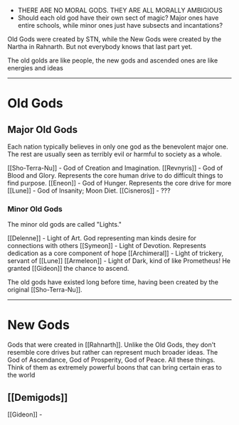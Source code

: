 - THERE ARE NO MORAL GODS. THEY ARE ALL MORALLY AMBIGIOUS
- Should each old god have their own sect of magic? Major ones have entire schools, while minor ones just have subsects and incantations?

Old Gods were created by STN, while the New Gods were created by the Nartha in Rahnarth. But not everybody knows that last part yet.

The old golds are like people, the new gods and ascended ones are like energies and ideas
***
# Old Gods
## Major Old Gods
Each nation typically believes in only one god as the benevolent major one. The rest are usually seen as terribly evil or harmful to society as a whole.

[[Sho-Terra-Nu]] - God of Creation and Imagination.
[[Revnyris]] - God of Blood and Glory. Represents the core human drive to do difficult things to find purpose.
[[Eneon]] - God of Hunger. Represents the core drive for more
[[Lune]] - God of Insanity; Moon Diet.
[[Cisneros]] - ???

### Minor Old Gods
The minor old gods are called "Lights."

[[Delenne]] - Light of Art. God representing man kinds desire for connections with others
[[Symeon]] - Light of Devotion. Represents dedication as a core component of hope
[[Archimeral]] - Light of trickery, servant of [[Lune]]
[[Armeleon]] - Light of Dark, kind of like Prometheus! He granted [[Gideon]] the chance to ascend.

The old gods have existed long before time, having been created by the original [[Sho-Terra-Nu]]. 
***
# New Gods
Gods that were created in [[Rahnarth]]. Unlike the Old Gods, they don't resemble core drives but rather can represent much broader ideas. The God of Ascendance, God of Prosperity, God of Peace. All these things. Think of them as extremely powerful boons that can bring certain eras to the world
## [[Demigods]]

[[Gideon]] - 